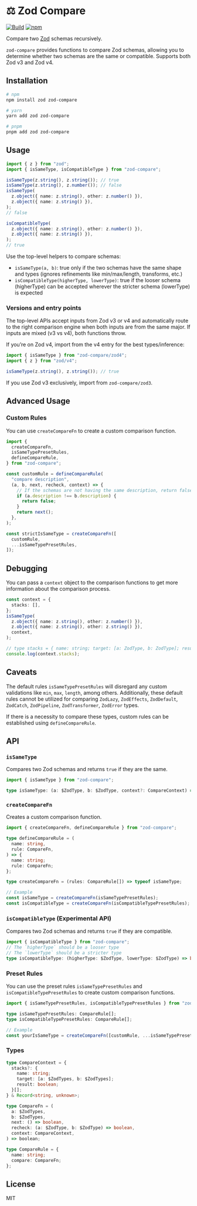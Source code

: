 # ⚖️ Zod Compare

[![Build](https://github.com/lawvs/zod-compare/actions/workflows/build.yml/badge.svg)](https://github.com/lawvs/zod-compare/actions/workflows/build.yml)
[![npm](https://img.shields.io/npm/v/zod-compare)](https://www.npmjs.com/package/zod-compare)

Compare two [Zod](https://zod.dev/) schemas recursively.

`zod-compare` provides functions to compare Zod schemas, allowing you to determine whether two schemas are the same or compatible. Supports both Zod v3 and Zod v4.

## Installation

```bash
# npm
npm install zod zod-compare

# yarn
yarn add zod zod-compare

# pnpm
pnpm add zod zod-compare
```

## Usage

```ts
import { z } from "zod";
import { isSameType, isCompatibleType } from "zod-compare";

isSameType(z.string(), z.string()); // true
isSameType(z.string(), z.number()); // false
isSameType(
  z.object({ name: z.string(), other: z.number() }),
  z.object({ name: z.string() }),
);
// false

isCompatibleType(
  z.object({ name: z.string(), other: z.number() }),
  z.object({ name: z.string() }),
);
// true
```

Use the top-level helpers to compare schemas:

- `isSameType(a, b)`: true only if the two schemas have the same shape and types (ignores refinements like min/max/length, transforms, etc.)
- `isCompatibleType(higherType, lowerType)`: true if the looser schema (higherType) can be accepted wherever the stricter schema (lowerType) is expected

### Versions and entry points

The top-level APIs accept inputs from Zod v3 or v4 and automatically route to the right comparison engine when both inputs are from the same major. If inputs are mixed (v3 vs v4), both functions throw.

If you’re on Zod v4, import from the v4 entry for the best types/inference:

```ts
import { isSameType } from "zod-compare/zod4";
import { z } from "zod/v4";

isSameType(z.string(), z.string()); // true
```

If you use Zod v3 exclusively, import from `zod-compare/zod3`.

## Advanced Usage

### Custom Rules

You can use `createCompareFn` to create a custom comparison function.

```ts
import {
  createCompareFn,
  isSameTypePresetRules,
  defineCompareRule,
} from "zod-compare";

const customRule = defineCompareRule(
  "compare description",
  (a, b, next, recheck, context) => {
    // If the schemas are not having the same description, return false
    if (a.description !== b.description) {
      return false;
    }
    return next();
  },
);

const strictIsSameType = createCompareFn([
  customRule,
  ...isSameTypePresetRules,
]);
```

## Debugging

You can pass a `context` object to the comparison functions to get more information about the comparison process.

```ts
const context = {
  stacks: [],
};
isSameType(
  z.object({ name: z.string(), other: z.number() }),
  z.object({ name: z.string(), other: z.string() }),
  context,
);

// type stacks = { name: string; target: [a: ZodType, b: ZodType]; result: boolean; }[]
console.log(context.stacks);
```

## Caveats

The default rules `isSameTypePresetRules` will disregard any custom validations like `min`, `max`, `length`, among others. Additionally, these default rules cannot be utilized for comparing `ZodLazy`, `ZodEffects`, `ZodDefault`, `ZodCatch`, `ZodPipeline`, `ZodTransformer`, `ZodError` types.

If there is a necessity to compare these types, custom rules can be established using `defineCompareRule`.

## API

### `isSameType`

Compares two Zod schemas and returns `true` if they are the same.

```ts
import { isSameType } from "zod-compare";

type isSameType: (a: $ZodType, b: $ZodType, context?: CompareContext) => boolean;
```

### `createCompareFn`

Creates a custom comparison function.

```ts
import { createCompareFn, defineCompareRule } from "zod-compare";

type defineCompareRule = (
  name: string,
  rule: CompareFn,
) => {
  name: string;
  rule: CompareFn;
};

type createCompareFn = (rules: CompareRule[]) => typeof isSameType;

// Example
const isSameType = createCompareFn(isSameTypePresetRules);
const isCompatibleType = createCompareFn(isCompatibleTypePresetRules);
```

### `isCompatibleType` (Experimental API)

Compares two Zod schemas and returns `true` if they are compatible.

```ts
import { isCompatibleType } from "zod-compare";
// The `higherType` should be a looser type
// The `lowerType` should be a stricter type
type isCompatibleType: (higherType: $ZodType, lowerType: $ZodType) => boolean;
```

### Preset Rules

You can use the preset rules `isSameTypePresetRules` and `isCompatibleTypePresetRules` to create custom comparison functions.

```ts
import { isSameTypePresetRules, isCompatibleTypePresetRules } from "zod-compare";

type isSameTypePresetRules: CompareRule[];
type isCompatibleTypePresetRules: CompareRule[];

// Example
const yourIsSameType = createCompareFn([customRule, ...isSameTypePresetRules]);
```

### Types

```ts
type CompareContext = {
  stacks?: {
    name: string;
    target: [a: $ZodTypes, b: $ZodTypes];
    result: boolean;
  }[];
} & Record<string, unknown>;

type CompareFn = (
  a: $ZodTypes,
  b: $ZodTypes,
  next: () => boolean,
  recheck: (a: $ZodType, b: $ZodType) => boolean,
  context: CompareContext,
) => boolean;

type CompareRule = {
  name: string;
  compare: CompareFn;
};
```

## License

MIT
